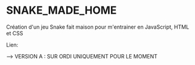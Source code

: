 # SNAKE_MADE_HOME
Création d'un jeu Snake fait maison pour m'entrainer en JavaScript, HTML et CSS

Lien:

--> VERSION A : SUR ORDI UNIQUEMENT POUR LE MOMENT
